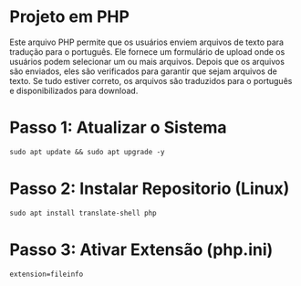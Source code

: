 # Projeto em PHP

Este arquivo PHP permite que os usuários enviem arquivos de texto para tradução para o português. Ele fornece um formulário de upload onde os usuários podem selecionar um ou mais arquivos. Depois que os arquivos são enviados, eles são verificados para garantir que sejam arquivos de texto. Se tudo estiver correto, os arquivos são traduzidos para o português e disponibilizados para download.

# Passo 1: Atualizar o Sistema

```markdown
sudo apt update && sudo apt upgrade -y
```

# Passo 2: Instalar Repositorio (Linux)

```markdown
sudo apt install translate-shell php
```
# Passo 3: Ativar Extensão (php.ini)

```markdown
extension=fileinfo
```

